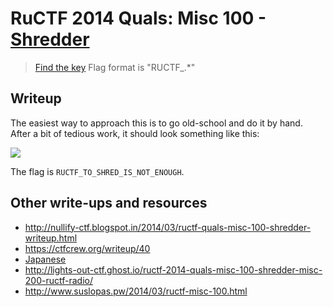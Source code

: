 # RuCTF 2014 Quals: Misc 100 - [Shredder](https://github.com/HackerDom/ructf-2014-quals/tree/master/tasks/shredder)

> [Find the key](shredder.af3ab921a9895c1aa9c032a37677e1d7.jpg)
> Flag format is "RUCTF\_.\*"


## Writeup

The easiest way to approach this is to go old-school and do it by hand. After a bit of tedious work, it should look something like this:

![](shredder.jpg)

The flag is `RUCTF_TO_SHRED_IS_NOT_ENOUGH`.

## Other write-ups and resources

* <http://nullify-ctf.blogspot.in/2014/03/ructf-quals-misc-100-shredder-writeup.html>
* <https://ctfcrew.org/writeup/40>
* [Japanese](http://d.hatena.ne.jp/kusano_k/20140310/1394471922)
* <http://lights-out-ctf.ghost.io/ructf-2014-quals-misc-100-shredder-misc-200-ructf-radio/>
* <http://www.suslopas.pw/2014/03/ructf-misc-100.html>
